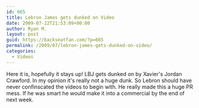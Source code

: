 ```yaml
---
id: 665
title: Lebron James gets dunked on Video
date: 2009-07-22T21:53:09+00:00
author: Ryan M.
layout: post
guid: https://backseatfan.com/?p=665
permalink: /2009/07/lebron-james-gets-dunked-on-video/
categories:
  - Videos
---
```


<div class="entry">
  <p>
  </p>

  <p>
    Here it is, hopefully it stays up! LBJ gets dunked on by Xavier's Jordan Crawford. In my opinion it's really not a huge dunk. So Lebron should have never confinscated the videos to begin with. He really made this a huge PR mess. If he was smart he would make it into a commercial by the end of next week.
  </p>
</div>
